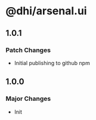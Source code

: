 # @dhi/arsenal.ui

## 1.0.1

### Patch Changes

- Initial publishing to github npm

## 1.0.0

### Major Changes

- Init
